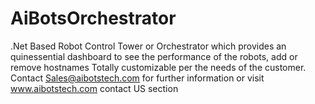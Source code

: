 # AiBotsOrchestrator
.Net Based Robot Control Tower or Orchestrator which provides an quinessential dashboard to see the performance of the robots, add or remove hostnames
Totally customizable per the needs of the customer. 
Contact Sales@aibotstech.com for further information or visit www.aibotstech.com contact US section
